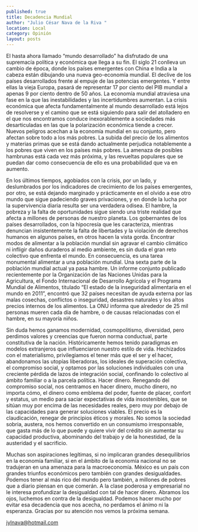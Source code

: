 ```yaml
---
published: true
title: Decadencia Mundial
author: "Julio César Nava de la Riva "
location: Local
category: Opinión
layout: posts
---
```


El hasta ahora llamado “mundo desarrollado” ha disfrutado de una supremacía política y económica que llega a su fin. El siglo 21 conlleva un cambio de época, donde los países emergentes con China e India a la cabeza están dibujando una nueva geo-economía mundial. El declive de los países desarrollados frente al empuje de las potencias emergentes. Y entre ellas la vieja Europa, pasará de representar 17 por ciento del PIB mundial a apenas 9 por ciento dentro de 50 años.
La economía mundial atraviesa una fase en la que las inestabilidades y las incertidumbres aumentan. La crisis económica que afecta fundamentalmente al mundo desarrollado está lejos de resolverse y el camino que se está siguiendo para salir del atolladero en el que nos encontramos conduce inexorablemente a sociedades más desarticuladas en las que la polarización económica tiende a crecer. Nuevos peligros acechan a la economía mundial en su conjunto, pero afectan sobre todo a los más pobres. La subida del precio de los alimentos y materias primas que se está dando actualmente perjudica notablemente a los pobres que viven en los países más pobres. La amenaza de posibles hambrunas está cada vez más próxima, y las revueltas populares que se puedan dar como consecuencia de ello es una probabilidad que va en aumento.

En los últimos tiempos, agobiados con la crisis, por un lado, y deslumbrados por los indicadores de crecimiento de los países emergentes, por otro, se está dejando marginado y prácticamente en el olvido a ese otro mundo que sigue padeciendo graves privaciones, y en donde la lucha por la supervivencia diaria resulta ser una verdadera odisea. El hambre, la pobreza y la falta de oportunidades sigue siendo una triste realidad que afecta a millones de personas de nuestro planeta. Los gobernantes de los países desarrollados, con la hipocresía que les caracteriza, mientras denuncian insistentemente la falta de libertades y la violación de derechos humanos en algunos países, en otros hacen la vista gorda. 
Encontrar modos de alimentar a la población mundial sin agravar el cambio climático ni infligir daños duraderos al medio ambiente, es sin duda el gran reto colectivo que enfrenta el mundo. En consecuencia, es una tarea monumental alimentar a una población mundial. Una sexta parte de la población mundial actual ya pasa hambre. Un informe conjunto publicado recientemente por la Organización de las Naciones Unidas para la Agricultura, el Fondo Internacional de Desarrollo Agrícola y el Programa Mundial de Alimentos, titulado “El estado de la inseguridad alimentaria en el mundo en 2011”, encontró que 32 países necesitan de ayuda externa por las malas cosechas, conflictos o inseguridad, desastres naturales y los altos precios internos de los alimentos. La ONU informa que alrededor de 25 mil personas mueren cada día de hambre, o de causas relacionadas con el hambre, en su mayoría niños.

Sin duda hemos ganamos modernidad, cosmopolitismo, diversidad, pero perdimos valores y creencias que fueron norma conductual, parte constitutiva de la nación. Históricamente hemos tenido paradigmas en modelos extranjeros que influenciaron nuestro estilo de vida. Hechizados con el materialismo, privilegiamos el tener más que el ser y el hacer, abandonamos las utopías liberadoras, los ideales de superación colectiva, el compromiso social, y optamos por las soluciones individuales con una creciente pérdida de lazos de integración social, confinando lo colectivo al ámbito familiar o a la parcela política. Hacer dinero. Renegando del compromiso social, nos centramos en hacer dinero, mucho dinero, no importa cómo, el dinero como emblema del poder, fuente de placer, confort y estatus, un medio para saciar expectativas de vida insostenibles, que se sitúan muy por encima de las necesidades reales, pero muy por debajo de las capacidades para generar soluciones viables.
El precio es la claudicación, renegar de principios éticos y morales. No somos la sociedad sobria, austera, nos hemos convertido en un consumismo irresponsable, que gasta más de lo que puede y quiere vivir del crédito sin aumentar su capacidad productiva, abominando del trabajo y de la honestidad, de la austeridad y el sacrificio.

Muchas son aspiraciones legítimas, si no implicaran grandes desequilibrios en la economía familiar, si en el ámbito de la economía nacional no se tradujeran en una amenaza para la macroeconomía. México es un país con grandes triunfos económicos pero también con grandes desigualdades. Podemos tener al más rico del mundo pero también, a millones de pobres que a diario piensan en que comerán. A la clase poderosa y empresarial no le interesa profundizar la desigualdad con tal de hacer dinero. Abramos los ojos, luchemos en contra de la desigualdad. Podemos hacer mucho por evitar esa decadencia que nos acecha, no perdamos el ánimo ni la esperanza. Gracias por su atención nos vemos la próxima semana.

jylnava@hotmail.com
